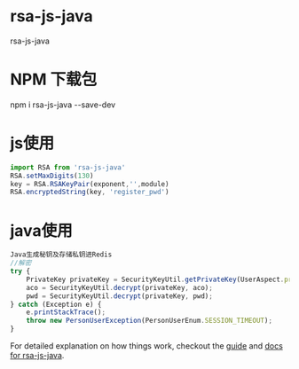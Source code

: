 # rsa-js-java
rsa-js-java
# NPM 下载包
npm i rsa-js-java --save-dev
# js使用
```javascript
import RSA from 'rsa-js-java'
RSA.setMaxDigits(130)
key = RSA.RSAKeyPair(exponent,'',module)
RSA.encryptedString(key, 'register_pwd')
```
# java使用
```javascript
Java生成秘钥及存储私钥进Redis
//解密
try {
    PrivateKey privateKey = SecurityKeyUtil.getPrivateKey(UserAspect.privateKeyString);
    aco = SecurityKeyUtil.decrypt(privateKey, aco);
    pwd = SecurityKeyUtil.decrypt(privateKey, pwd);
} catch (Exception e) {
    e.printStackTrace();
    throw new PersonUserException(PersonUserEnum.SESSION_TIMEOUT);
}
```
For detailed explanation on how things work, checkout the [guide](http://vuejs-templates.github.io/webpack/) and [docs for rsa-js-java](https://github.com/xiaolieask/rsa-js-java).